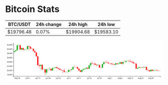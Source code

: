 # Bitcoin Stats

BTC/USDT|24h change|24h high|24h low|
|---|---|---|---|
|$19796.48|0.07%|$19904.68|$19583.10|

<img src="./chart.svg">
